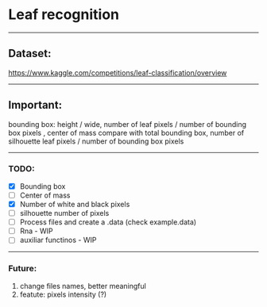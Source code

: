 
# Leaf recognition
***
## Dataset:
https://www.kaggle.com/competitions/leaf-classification/overview
***
## Important:
bounding box: height / wide, 
number of leaf pixels / number of bounding box pixels ,
center of mass compare with total bounding box,
number of silhouette leaf pixels / number of bounding box pixels
***
### TODO:
- [x] Bounding box 
- [ ] Center of mass
- [x] Number of white and black pixels
- [ ] silhouette number of pixels 
- [ ] Process files and create a .data (check example.data)
- [ ] Rna - WIP
- [ ] auxiliar functinos - WIP
***
### Future:
1. change files names, better meaningful 
2. featute: pixels intensity (?)

